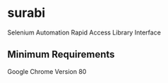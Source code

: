 # surabi
Selenium Automation Rapid Access Library Interface

## Minimum Requirements
Google Chrome Version 80